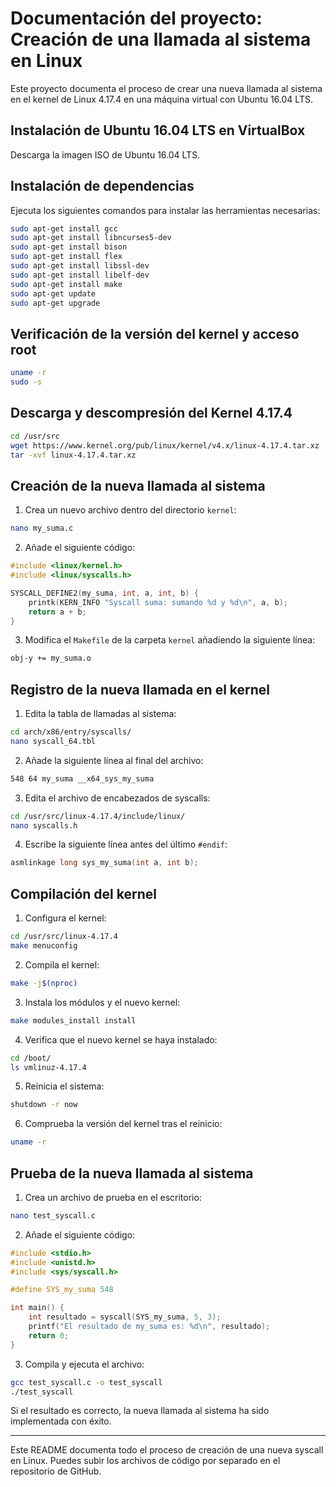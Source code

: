 # Documentación del proyecto: Creación de una llamada al sistema en Linux

Este proyecto documenta el proceso de crear una nueva llamada al sistema en el kernel de Linux 4.17.4 en una máquina virtual con Ubuntu 16.04 LTS.

## Instalación de Ubuntu 16.04 LTS en VirtualBox

Descarga la imagen ISO de Ubuntu 16.04 LTS. 

## Instalación de dependencias

Ejecuta los siguientes comandos para instalar las herramientas necesarias:

```sh
sudo apt-get install gcc
sudo apt-get install libncurses5-dev
sudo apt-get install bison
sudo apt-get install flex
sudo apt-get install libssl-dev
sudo apt-get install libelf-dev
sudo apt-get install make
sudo apt-get update
sudo apt-get upgrade
```

## Verificación de la versión del kernel y acceso root

```sh
uname -r
sudo -s
```

## Descarga y descompresión del Kernel 4.17.4

```sh
cd /usr/src
wget https://www.kernel.org/pub/linux/kernel/v4.x/linux-4.17.4.tar.xz
tar -xvf linux-4.17.4.tar.xz
```

## Creación de la nueva llamada al sistema

1. Crea un nuevo archivo dentro del directorio `kernel`:

```sh
nano my_suma.c
```

2. Añade el siguiente código:

```c
#include <linux/kernel.h>
#include <linux/syscalls.h>

SYSCALL_DEFINE2(my_suma, int, a, int, b) {
    printk(KERN_INFO "Syscall suma: sumando %d y %d\n", a, b);
    return a + b;
}
```

3. Modifica el `Makefile` de la carpeta `kernel` añadiendo la siguiente línea:

```sh
obj-y += my_suma.o
```

## Registro de la nueva llamada en el kernel

1. Edita la tabla de llamadas al sistema:

```sh
cd arch/x86/entry/syscalls/
nano syscall_64.tbl
```

2. Añade la siguiente línea al final del archivo:

```sh
548 64 my_suma __x64_sys_my_suma
```

3. Edita el archivo de encabezados de syscalls:

```sh
cd /usr/src/linux-4.17.4/include/linux/
nano syscalls.h
```

4. Escribe la siguiente línea antes del último `#endif`:

```c
asmlinkage long sys_my_suma(int a, int b);
```

## Compilación del kernel

1. Configura el kernel:
```sh
cd /usr/src/linux-4.17.4
make menuconfig
```

2. Compila el kernel:
```sh
make -j$(nproc)
```

3. Instala los módulos y el nuevo kernel:
```sh
make modules_install install
```

4. Verifica que el nuevo kernel se haya instalado:
```sh
cd /boot/
ls vmlinuz-4.17.4
```

5. Reinicia el sistema:
```sh
shutdown -r now
```

6. Comprueba la versión del kernel tras el reinicio:
```sh
uname -r
```

## Prueba de la nueva llamada al sistema

1. Crea un archivo de prueba en el escritorio:
```sh
nano test_syscall.c
```

2. Añade el siguiente código:
```c
#include <stdio.h>
#include <unistd.h>
#include <sys/syscall.h>

#define SYS_my_suma 548

int main() {
    int resultado = syscall(SYS_my_suma, 5, 3);
    printf("El resultado de my_suma es: %d\n", resultado);
    return 0;
}
```

3. Compila y ejecuta el archivo:
```sh
gcc test_syscall.c -o test_syscall
./test_syscall
```

Si el resultado es correcto, la nueva llamada al sistema ha sido implementada con éxito.

---

Este README documenta todo el proceso de creación de una nueva syscall en Linux. Puedes subir los archivos de código por separado en el repositorio de GitHub.

